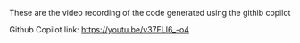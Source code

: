 These are the video recording of the code generated using the githib copilot

Github Copilot link: https://youtu.be/v37FLI6_-o4
